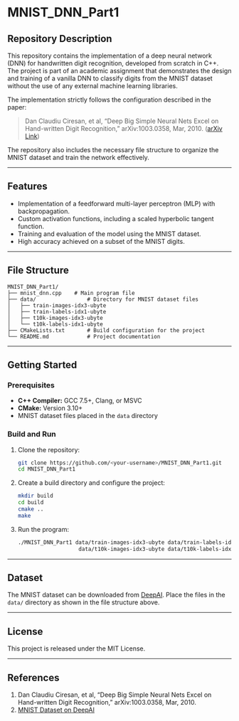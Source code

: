 # MNIST_DNN_Part1

## Repository Description
This repository contains the implementation of a deep neural network (DNN) for handwritten digit recognition, developed from scratch in C++. The project is part of an academic assignment that demonstrates the design and training of a vanilla DNN to classify digits from the MNIST dataset without the use of any external machine learning libraries. 

The implementation strictly follows the configuration described in the paper:
> Dan Claudiu Ciresan, et al, “Deep Big Simple Neural Nets Excel on Hand-written Digit Recognition,” arXiv:1003.0358, Mar, 2010. ([arXiv Link](https://arxiv.org/pdf/1003.0358))

The repository also includes the necessary file structure to organize the MNIST dataset and train the network effectively.

---

## Features
- Implementation of a feedforward multi-layer perceptron (MLP) with backpropagation.
- Custom activation functions, including a scaled hyperbolic tangent function.
- Training and evaluation of the model using the MNIST dataset.
- High accuracy achieved on a subset of the MNIST digits.

---

## File Structure
```
MNIST_DNN_Part1/
├── mnist_dnn.cpp    # Main program file
├── data/                # Directory for MNIST dataset files
│   ├── train-images-idx3-ubyte
│   ├── train-labels-idx1-ubyte
│   ├── t10k-images-idx3-ubyte
│   └── t10k-labels-idx1-ubyte
├── CMakeLists.txt       # Build configuration for the project
└── README.md            # Project documentation
```

---

## Getting Started

### Prerequisites
- **C++ Compiler:** GCC 7.5+, Clang, or MSVC
- **CMake:** Version 3.10+
- MNIST dataset files placed in the `data` directory

### Build and Run

1. Clone the repository:
   ```bash
   git clone https://github.com/<your-username>/MNIST_DNN_Part1.git
   cd MNIST_DNN_Part1
   ```

2. Create a build directory and configure the project:
   ```bash
   mkdir build
   cd build
   cmake ..
   make
   ```

3. Run the program:
   ```bash
   ./MNIST_DNN_Part1 data/train-images-idx3-ubyte data/train-labels-idx1-ubyte \
                      data/t10k-images-idx3-ubyte data/t10k-labels-idx1-ubyte
   ```

---

## Dataset
The MNIST dataset can be downloaded from [DeepAI](https://deepai.org/dataset/mnist). Place the files in the `data/` directory as shown in the file structure above.

---

## License
This project is released under the MIT License.

---

## References
1. Dan Claudiu Ciresan, et al, “Deep Big Simple Neural Nets Excel on Hand-written Digit Recognition,” arXiv:1003.0358, Mar, 2010.
2. [MNIST Dataset on DeepAI](https://deepai.org/dataset/mnist)

